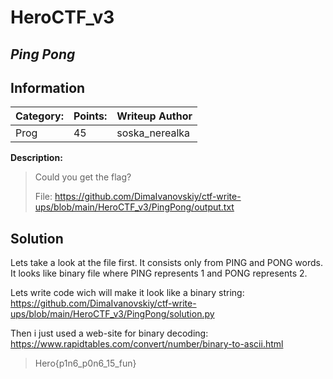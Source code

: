 # __HeroCTF_v3__ 
## _Ping Pong_

## Information

**Category:** | **Points:** | **Writeup Author**
--- | --- | ---
Prog | 45 | soska_nerealka

**Description:** 

> Could you get the flag?
> 
>File: https://github.com/DimaIvanovskiy/ctf-write-ups/blob/main/HeroCTF_v3/PingPong/output.txt

## Solution
Lets take a look at the file first. It consists only from PING and PONG words. It looks like binary file where PING represents 1 and PONG represents 2.

Lets write code wich will make it look like a binary string: https://github.com/DimaIvanovskiy/ctf-write-ups/blob/main/HeroCTF_v3/PingPong/solution.py

Then i just used a web-site for binary decoding: https://www.rapidtables.com/convert/number/binary-to-ascii.html

> Hero{p1n6_p0n6_15_fun}
